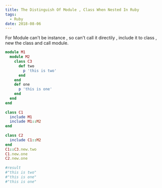 ```yaml
---
title: The Distinguish Of Module , Class When Nested In Ruby
tags:
  - Ruby
date: 2018-08-06
---
```


For Module can't be instance , so can't call it directily , include it to class , new the class and call module.
<!-- more -->
```ruby
module M1
  module M2
    class C3
      def two
        p 'this is two'
      end
    end
    def one
      p 'this is one'
    end
  end
end
 
class C1
  include M1
  include M1::M2
end
 
class C2
  include C1::M2
end
C1::C3.new.two
C1.new.one
C2.new.one
 
#result
#"this is two"
#"this is one"
#"this is one"
```